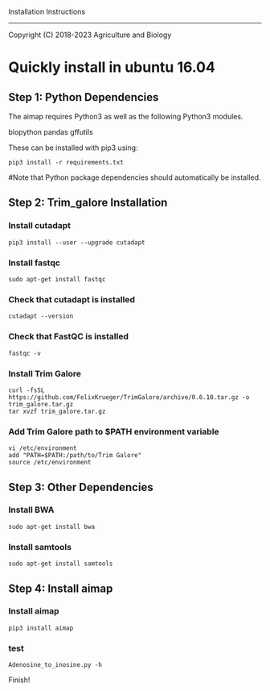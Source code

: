 Installation Instructions
*************************

Copyright (C) 2018-2023 Agriculture and Biology

Quickly install in ubuntu 16.04
==================

Step 1: Python Dependencies
---------------------------

The aimap requires Python3 as well as the following Python3 modules.

biopython
pandas
gffutils

These can be installed with pip3 using:

`pip3 install -r requirements.txt`

#Note that Python package dependencies should automatically be installed.

Step 2: Trim_galore Installation
--------------------------------

### Install cutadapt

`pip3 install --user --upgrade cutadapt`

### Install fastqc

`sudo apt-get install fastqc`

### Check that cutadapt is installed
`cutadapt --version`

### Check that FastQC is installed
`fastqc -v`

### Install Trim Galore
```
curl -fsSL https://github.com/FelixKrueger/TrimGalore/archive/0.6.10.tar.gz -o trim_galore.tar.gz
tar xvzf trim_galore.tar.gz
```
### Add Trim Galore path to $PATH environment variable
```
vi /etc/environment
add "PATH=$PATH:/path/to/Trim Galore" 
source /etc/environment
```

Step 3: Other Dependencies
---------------------------

### Install BWA

`sudo apt-get install bwa`

### Install samtools
`sudo apt-get install samtools`

Step 4: Install aimap
---------------------

### Install aimap

`pip3 install aimap`

### test

`Adenosine_to_inosine.py -h`

Finish!
